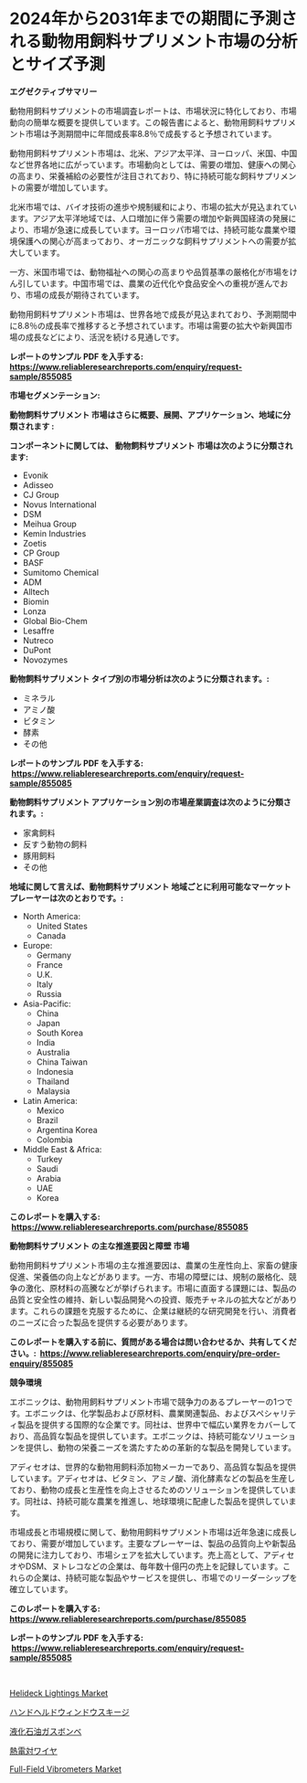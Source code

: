 <p><h1>2024年から2031年までの期間に予測される動物用飼料サプリメント市場の分析とサイズ予測</h1></p><p><strong>エグゼクティブサマリー</strong></p>
<p><p>動物用飼料サプリメントの市場調査レポートは、市場状況に特化しており、市場動向の簡単な概要を提供しています。この報告書によると、動物用飼料サプリメント市場は予測期間中に年間成長率8.8％で成長すると予想されています。</p><p>動物用飼料サプリメント市場は、北米、アジア太平洋、ヨーロッパ、米国、中国など世界各地に広がっています。市場動向としては、需要の増加、健康への関心の高まり、栄養補給の必要性が注目されており、特に持続可能な飼料サプリメントの需要が増加しています。</p><p>北米市場では、バイオ技術の進歩や規制緩和により、市場の拡大が見込まれています。アジア太平洋地域では、人口増加に伴う需要の増加や新興国経済の発展により、市場が急速に成長しています。ヨーロッパ市場では、持続可能な農業や環境保護への関心が高まっており、オーガニックな飼料サプリメントへの需要が拡大しています。</p><p>一方、米国市場では、動物福祉への関心の高まりや品質基準の厳格化が市場をけん引しています。中国市場では、農業の近代化や食品安全への重視が進んでおり、市場の成長が期待されています。</p><p>動物用飼料サプリメント市場は、世界各地で成長が見込まれており、予測期間中に8.8％の成長率で推移すると予想されています。市場は需要の拡大や新興国市場の成長などにより、活況を続ける見通しです。</p></p>
<p><strong>レポートのサンプル PDF を入手する: <a href="https://www.reliableresearchreports.com/enquiry/request-sample/855085">https://www.reliableresearchreports.com/enquiry/request-sample/855085</a></strong></p>
<p><strong>市場セグメンテーション:</strong></p>
<p><strong> 動物飼料サプリメント 市場はさらに概要、展開、アプリケーション、地域に分類されます :</strong></p>
<p><strong>コンポーネントに関しては、 動物飼料サプリメント 市場は次のように分類されます: &nbsp;</strong></p>
<p><ul><li>Evonik</li><li>Adisseo</li><li>CJ Group</li><li>Novus International</li><li>DSM</li><li>Meihua Group</li><li>Kemin Industries</li><li>Zoetis</li><li>CP Group</li><li>BASF</li><li>Sumitomo Chemical</li><li>ADM</li><li>Alltech</li><li>Biomin</li><li>Lonza</li><li>Global Bio-Chem</li><li>Lesaffre</li><li>Nutreco</li><li>DuPont</li><li>Novozymes</li></ul></p>
<p><strong> 動物飼料サプリメント タイプ別の市場分析は次のように分類されます。:</strong></p>
<p><ul><li>ミネラル</li><li>アミノ酸</li><li>ビタミン</li><li>酵素</li><li>その他</li></ul></p>
<p><strong>レポートのサンプル PDF を入手する: &nbsp;<a href="https://www.reliableresearchreports.com/enquiry/request-sample/855085">https://www.reliableresearchreports.com/enquiry/request-sample/855085</a></strong></p>
<p><strong> 動物飼料サプリメント アプリケーション別の市場産業調査は次のように分類されます。:</strong></p>
<p><ul><li>家禽飼料</li><li>反すう動物の飼料</li><li>豚用飼料</li><li>その他</li></ul></p>
<p><strong>地域に関して言えば、動物飼料サプリメント 地域ごとに利用可能なマーケットプレーヤーは次のとおりです。:</strong></p>
<p><ul>
    <li>
        North America:
        <ul>
            <li>United States</li>
            <li>Canada</li>
        </ul>
    </li>
    <li>
        Europe:
        <ul>
            <li>Germany</li>
            <li>France</li>
            <li>U.K.</li>
            <li>Italy</li>
            <li>Russia</li>
        </ul>
    </li>
    <li>
        Asia-Pacific:
        <ul>
            <li>China</li>
            <li>Japan</li>
            <li>South Korea</li>
            <li>India</li>
            <li>Australia</li>
            <li>China Taiwan</li>
            <li>Indonesia</li>
            <li>Thailand</li>
            <li>Malaysia</li>
        </ul>
    </li>
    <li>
        Latin America:
        <ul>
            <li>Mexico</li>
            <li>Brazil</li>
            <li>Argentina Korea</li>
            <li>Colombia</li>
        </ul>
    </li>
    <li>
        Middle East & Africa:
        <ul>
            <li>Turkey</li>
            <li>Saudi</li>
            <li>Arabia</li>
            <li>UAE</li>
            <li>Korea</li>
        </ul>
    </li>
    </ul></p>
<p><strong>このレポートを購入する: &nbsp;<a href="https://www.reliableresearchreports.com/purchase/855085">https://www.reliableresearchreports.com/purchase/855085</a></strong></p>
<p><strong>動物飼料サプリメント の主な推進要因と障壁 市場</strong></p>
<p><p>動物用飼料サプリメント市場の主な推進要因は、農業の生産性向上、家畜の健康促進、栄養価の向上などがあります。一方、市場の障壁には、規制の厳格化、競争の激化、原材料の高騰などが挙げられます。市場に直面する課題には、製品の品質と安全性の維持、新しい製品開発への投資、販売チャネルの拡大などがあります。これらの課題を克服するために、企業は継続的な研究開発を行い、消費者のニーズに合った製品を提供する必要があります。</p></p>
<p><strong>このレポートを購入する前に、質問がある場合は問い合わせるか、共有してください。:&nbsp; <a href="https://www.reliableresearchreports.com/enquiry/pre-order-enquiry/855085">https://www.reliableresearchreports.com/enquiry/pre-order-enquiry/855085</a></strong></p>
<p><strong>競争環境</strong></p>
<p><p>エボニックは、動物用飼料サプリメント市場で競争力のあるプレーヤーの1つです。エボニックは、化学製品および原材料、農業関連製品、およびスペシャリティ製品を提供する国際的な企業です。同社は、世界中で幅広い業界をカバーしており、高品質な製品を提供しています。エボニックは、持続可能なソリューションを提供し、動物の栄養ニーズを満たすための革新的な製品を開発しています。</p><p>アディセオは、世界的な動物用飼料添加物メーカーであり、高品質な製品を提供しています。アディセオは、ビタミン、アミノ酸、消化酵素などの製品を生産しており、動物の成長と生産性を向上させるためのソリューションを提供しています。同社は、持続可能な農業を推進し、地球環境に配慮した製品を提供しています。</p><p>市場成長と市場規模に関して、動物用飼料サプリメント市場は近年急速に成長しており、需要が増加しています。主要なプレーヤーは、製品の品質向上や新製品の開発に注力しており、市場シェアを拡大しています。売上高として、アディセオやDSM、ヌトレコなどの企業は、毎年数十億円の売上を記録しています。これらの企業は、持続可能な製品やサービスを提供し、市場でのリーダーシップを確立しています。</p></p>
<p><strong>このレポートを購入する: &nbsp; <a href="https://www.reliableresearchreports.com/purchase/855085">https://www.reliableresearchreports.com/purchase/855085</a></strong></p>
<p><strong>レポートのサンプル PDF を入手する: &nbsp;<a href="https://www.reliableresearchreports.com/enquiry/request-sample/855085">https://www.reliableresearchreports.com/enquiry/request-sample/855085</a></strong><strong></strong></p>
<p>&nbsp;</p>
<p><p><a href="https://www.linkedin.com/pulse/helideck-lightings-market-size-growing-forecasted-period-from-lmdjf?trackingId=A2ZCbl8wxHIUN9W2CtPnxQ%3D%3D">Helideck Lightings Market</a></p><p><a href="https://medium.com/@peterpatel626/%E3%83%8F%E3%83%B3%E3%83%89%E3%83%98%E3%83%AB%E3%83%89%E7%AA%93%E3%81%B5%E3%81%8D%E3%82%B4%E3%83%A0%E5%B8%82%E5%A0%B4-2031%E5%B9%B4%E3%81%BE%E3%81%A7%E3%81%AE%E5%8B%95%E5%90%91-%E4%BA%88%E6%B8%AC-%E7%AB%B6%E4%BA%89%E5%88%86%E6%9E%90-1c5024e2014b">ハンドヘルドウィンドウスキージ</a></p><p><a href="https://medium.com/@abdulkoss2015/%E6%B6%B2%E5%8C%96%E7%9F%B3%E6%B2%B9%E3%82%AC%E3%82%B9%E3%82%B7%E3%83%AA%E3%83%B3%E3%83%80%E3%83%BC%E3%83%9E%E3%83%BC%E3%82%B1%E3%83%83%E3%83%88%E3%81%AF-%E5%B8%82%E5%A0%B4%E3%82%B7%E3%82%A7%E3%82%A2-%E5%B8%82%E5%A0%B4%E3%83%88%E3%83%AC%E3%83%B3%E3%83%89-%E5%B8%82%E5%A0%B4%E6%88%90%E9%95%B7%E3%81%AB%E9%96%A2%E3%81%99%E3%82%8B%E6%83%85%E5%A0%B1%E3%82%92%E6%8F%90%E4%BE%9B%E3%81%97%E3%81%BE%E3%81%99-cfaf9314d824">液化石油ガスボンベ</a></p><p><a href="https://github.com/RodHoppe07/Market-Research-Report-List-1/blob/main/141292916953.md">熱電対ワイヤ</a></p><p><a href="https://www.linkedin.com/pulse/full-field-vibrometers-market-research-report-unlocks-analysis-jackf?trackingId=s8IC0Y%2BhOFYoB5nNMRvnog%3D%3D">Full-Field Vibrometers Market</a></p></p>